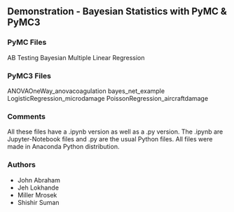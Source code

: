 ## Demonstration - Bayesian Statistics with PyMC & PyMC3

### PyMC Files
AB Testing
Bayesian Multiple Linear Regression

### PyMC3 Files
ANOVAOneWay_anovacoagulation
bayes_net_example
LogisticRegression_microdamage
PoissonRegression_aircraftdamage

### Comments
All these files have a .ipynb version as well as a .py version. The .ipynb are Jupyter-Notebook files and .py are the usual Python files. All files were made in Anaconda Python distribution.

### Authors
- John Abraham
- Jeh Lokhande
- Miller Mrosek
- Shishir Suman